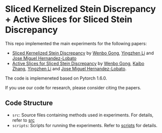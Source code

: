 # Sliced Kernelized Stein Discrepancy + Active Slices for Sliced Stein Discrepancy

This repo implemented the main experiments for the following papers:
* [Sliced Kernelized Stein Discrepancy](https://openreview.net/pdf?id=t0TaKv0Gx6Z) by [Wenbo Gong](http://mlg.eng.cam.ac.uk/?portfolio=wenbo-gong), [Yingzhen Li](http://yingzhenli.net/home/en/) and [Jose Miguel Hernandez-Lobato](https://jmhl.org)
* [Active Slices for Sliced Stein Discrepancy](https://arxiv.org/pdf/2102.03159.pdf) by [Wenbo Gong](http://mlg.eng.cam.ac.uk/?portfolio=wenbo-gong), [Kaibo Zhang](https://www.linkedin.com/in/kaibo-zhang-2000/?originalSubdomain=uk), [Yingzhen Li](http://yingzhenli.net/home/en/) and [Jose Miguel Hernandez-Lobato](https://jmhl.org).

The code is implemeneted based on Pytorch 1.6.0.

If you use our code for research, please consider citing the papers.

## Code Structure
* `src`: Source files containing methods used in experiments. For details, refer to [src](https://github.com/WenboGong/Sliced_Kernelized_Stein_Discrepancy/tree/master/src)
* `scripts`: Scripts for running the experiments. Refer to [scripts](https://github.com/WenboGong/Sliced_Kernelized_Stein_Discrepancy/tree/master/scripts) for details.

